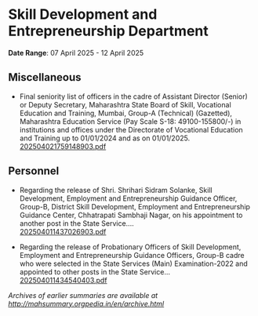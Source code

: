 # Skill Development and Entrepreneurship Department

**Date Range**: 07 April 2025 - 12 April 2025


## Miscellaneous
- Final seniority list of officers in the cadre of Assistant Director (Senior) or Deputy Secretary, Maharashtra State Board of Skill, Vocational Education and Training, Mumbai, Group-A (Technical) (Gazetted), Maharashtra Education Service (Pay Scale S-18: 49100-155800/-) in institutions and offices under the Directorate of Vocational Education and Training up to 01/01/2024 and as on 01/01/2025.\
  [202504021759148903.pdf](https://gr.maharashtra.gov.in/Site/Upload/Government%20Resolutions/English/202504021759148903.pdf)

## Personnel
- Regarding the release of Shri. Shrihari Sidram Solanke, Skill Development, Employment and Entrepreneurship Guidance Officer, Group-B, District Skill Development, Employment and Entrepreneurship Guidance Center, Chhatrapati Sambhaji Nagar, on his appointment to another post in the State Service....\
  [202504011437026903.pdf](https://gr.maharashtra.gov.in/Site/Upload/Government%20Resolutions/English/202504011437026903.pdf)

- Regarding the release of Probationary Officers of Skill Development, Employment and Entrepreneurship Guidance Officers, Group-B cadre who were selected in the State Services (Main) Examination-2022 and appointed to other posts in the State Service...\
  [202504011434540403.pdf](https://gr.maharashtra.gov.in/Site/Upload/Government%20Resolutions/English/202504011434540403.pdf)


*Archives of earlier summaries are available at http://mahsummary.orgpedia.in/en/archive.html*